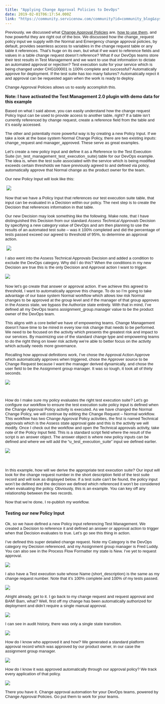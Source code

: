 ```yaml
---
title: "Applying Change Approval Policies to DevOps"
date: 2019-02-01T06:17:54.000Z
link: "https://community.servicenow.com/community?id=community_blog&sys_id=82e26f16db5363804abd5583ca961934"
---
```

<p><span style="font-family: tahoma, arial, helvetica, sans-serif; font-size: 10pt;">Previously, we discussed what <a href="community?id&#61;community_blog&amp;sys_id&#61;d00c9e02db1b6b404abd5583ca96199d" rel="nofollow">Change Approval Policies</a> are, <a href="community?id&#61;community_blog&amp;sys_id&#61;d00c9e02db1b6b404abd5583ca96199d" rel="nofollow">how to use them</a>, and how powerful they are right out of the box. We discussed how the change_request policy input we supply with the Normal and Emergency change approval policies, by default, provides seamless access to variables in the change request table or any table it references. That’s huge on its own, but what if we want to reference fields and values in a table change request doesn’t reference? What if our DevOps teams store their test results in Test Management and we want to use that information to dictate an automated approval or rejection? Test execution suite for your service which is being changed under CHG100001 is 100% complete and successful? Automatically approve for deployment. If the test suite has too many failures? Automatically reject it and approval can be requested again when the work is ready to deploy.</span></p>
<p><span style="font-family: tahoma, arial, helvetica, sans-serif; font-size: 10pt;">Change Approval Policies allows us to easily accomplish this.</span></p>
<p><strong>Note: I have activated the Test Management 2.0 plugin with demo data for this example</strong></p>
<p><span style="font-family: tahoma, arial, helvetica, sans-serif; font-size: 10pt;">Based on what I said above, you can easily understand how the change request Policy Input can be used to provide access to another table, right? If a table isn’t currently referenced by change request, create a reference field from the table and it’s easily accessed.</span></p>
<p><span style="font-family: tahoma, arial, helvetica, sans-serif; font-size: 10pt;">The other and potentially more powerful way is by creating a new Policy Input. If we take a look at the base system Normal Change Policy, there are two existing inputs: change_request and manager_approved. These serve as great examples.</span></p>
<p><span style="font-family: tahoma, arial, helvetica, sans-serif; font-size: 10pt;">Let’s create a new policy input and define it as a Reference to the Test Execution Suite (sn_test_management_test_execution_suite) table for our DevOps example. The idea is, when the test suite associated with the service which is being modified exceeds certain thresholds we have previously agreed to and defined via policy, automatically approve that Normal change as the product owner for the team.</span></p>
<p><span style="font-family: tahoma, arial, helvetica, sans-serif; font-size: 10pt;">Our new Policy Input will look like this:</span></p>
<p><span style="font-family: tahoma, arial, helvetica, sans-serif; font-size: 10pt;"> <img src="1c4a639adbd363804abd5583ca96192b.iix" /></span></p>
<p><span style="font-family: tahoma, arial, helvetica, sans-serif; font-size: 10pt;">Now that we have a Policy Input that references our test execution suite table, that input can be evaluated in a Decision within our policy. The next step is to create the Decision that references information in that table.</span></p>
<p><span style="font-family: tahoma, arial, helvetica, sans-serif; font-size: 10pt;">Our new Decision may look something like the following. Make note, that I have distinguished this Decision from our standard <em>Assess Technical Approvals</em> Decision by specifying a new category value of DevOps and am then planning to use the results of an automated test suite – was it 100% completed and did the percentage of tests passed exceed our agreed to threshold of 95%, to determine an approval action. </span></p>
<p><span style="font-family: tahoma, arial, helvetica, sans-serif; font-size: 10pt;"> <img src="b48f84bedb97a7009540e15b8a9619ef.iix" /></span></p>
<p><span style="font-family: tahoma, arial, helvetica, sans-serif; font-size: 10pt;">I also went into the Assess Technical Approvals Decision and added a condition to exclude the DevOps category. Why did I do this? When the conditions in my new Decision are true this is the only Decision and Approval action I want to trigger.</span></p>
<p><span style="font-family: tahoma, arial, helvetica, sans-serif; font-size: 10pt;"><img src="7b4fc47edb97a7009540e15b8a961948.iix" /> </span></p>
<p><span style="font-family: tahoma, arial, helvetica, sans-serif; font-size: 10pt;">Now let’s go create that answer or approval action. If we achieve this agreed to threshold, I want to automatically approve this change. To do so I’m going to take advantage of our base system Normal workflow which allows low risk Normal changes to be approved at the group level and if the manager of that group approves in the Assess state, we bypass the Authorize state entirely. With that in mind, I’ve defined all my DevOps teams assignment_group.manager value to be the product owner of the DevOps team. </span></p>
<p><span style="font-family: tahoma, arial, helvetica, sans-serif; font-size: 10pt;">This aligns with a core belief we have of empowering teams. Change Management doesn’t have time to be mired in every low risk change that needs to be performed. We need to be focused on the activity which presents the greatest risk and impact to our services. By maximizing use of the standard change type and empowering teams to do the right thing on lower risk activity we’re able to better focus on the activity which actually needs more governance.</span></p>
<p><span style="font-family: tahoma, arial, helvetica, sans-serif; font-size: 10pt;">Recalling how approval definitions work, I’ve chose the Approval Action Approve which automatically approves when triggered, chose the Approver source to be Change Request because I want the manager derived dynamically, and chose the user field to be the Assignment group manager. It was so tough, it took all of thirty seconds.</span></p>
<p><span style="font-family: tahoma, arial, helvetica, sans-serif; font-size: 10pt;"><img src="c0ef0432dbd7a7009540e15b8a9619d9.iix" /></span></p>
<p><span style="font-family: tahoma, arial, helvetica, sans-serif; font-size: 10pt;"> </span></p>
<p><span style="font-family: tahoma, arial, helvetica, sans-serif; font-size: 10pt;">How do I make sure my policy evaluates the right test execution suite? Let’s go configure our workflow to ensure the test execution suite policy input is defined when the Change Approval Policy activity is executed. As we have changed the Normal Change Policy, we will continue by editing the Change Request – Normal workflow. This workflow has two Change Approval Policy activities, the first is named Technical approvals which is the Assess state approval gate and this is the activity we will modify. </span><span style="font-family: tahoma, arial, helvetica, sans-serif; font-size: 10pt;">Once I check out the workflow and open the Technical approvals activity, take note of the Policy Input field. This is a standard script field where the result of the script is an answer object. The answer object is where new policy inputs can be defined and where we will add the “u_test_execution_suite” input we defined earlier.</span></p>
<p><span style="font-family: tahoma, arial, helvetica, sans-serif; font-size: 10pt;"><img src="444098b2dbd7a7009540e15b8a96191b.iix" /> </span></p>
<p> </p>
<p><span style="font-family: tahoma, arial, helvetica, sans-serif; font-size: 10pt;">In this example, how will we derive the appropriate test execution suite? Our input will look for the change request number in the short description field of the test suite record and will look as displayed below. If a test suite can’t be found, the policy input won’t be defined and the decision we defined which referenced it won’t be considered when evaluating the policy. Obviously, this is an example. You can key off any relationship between the two records.</span></p>
<p><span style="font-family: tahoma, arial, helvetica, sans-serif; font-size: 10pt;">Now that we’re done, I re-publish my workflow.</span></p>
<h4>Testing our new Policy Input</h4>
<p><span style="font-family: tahoma, arial, helvetica, sans-serif; font-size: 10pt;">Ok, so we have defined a new Policy input referencing Test Management. We created a Decision to reference it and defined an answer or approval action to trigger when that Decision evaluates to true. Let’s go see this thing in action.</span></p>
<p><span style="font-family: tahoma, arial, helvetica, sans-serif; font-size: 10pt;">I’ve defined this super detailed change request. Note my Category is the DevOps category my Decision referenced, and my Assignment group manager is Fred Luddy. You can also see in the Process Flow Formatter my state is New. I’ve yet to request approval.</span></p>
<p><span style="font-family: tahoma, arial, helvetica, sans-serif; font-size: 10pt;"><img src="5c51d4b6dbd7a7009540e15b8a9619f1.iix" /></span></p>
<p><span style="font-family: tahoma, arial, helvetica, sans-serif; font-size: 10pt;">I also have a Test execution suite whose Name (short_description) is the same as my change request number. Note that it’s 100% complete and 100% of my tests passed.</span></p>
<p><span style="font-family: tahoma, arial, helvetica, sans-serif; font-size: 10pt;"><img src="d371547adbd7a7009540e15b8a961995.iix" /></span></p>
<p><span style="font-family: tahoma, arial, helvetica, sans-serif; font-size: 10pt;">Alright already, get to it. I go back to my change request and request approval and BAM! Bam, what? Well, first off my change has been automatically authorized for deployment and didn’t require a single manual approval.</span></p>
<p><span style="font-family: tahoma, arial, helvetica, sans-serif; font-size: 10pt;"><img src="c6b45cbedb1ba7009540e15b8a961954.iix" /></span></p>
<p><span style="font-family: tahoma, arial, helvetica, sans-serif; font-size: 10pt;">I can see in audit history, there was only a single state transition.</span></p>
<p><span style="font-family: tahoma, arial, helvetica, sans-serif; font-size: 10pt;"><img src="19e494fedb1ba7009540e15b8a9619f3.iix" /></span></p>
<p><span style="font-family: tahoma, arial, helvetica, sans-serif; font-size: 10pt;">How do I know who approved it and how? We generated a standard platform approval record which was approved by our product owner, in our case the assignment group manager.</span></p>
<p><span style="font-family: tahoma, arial, helvetica, sans-serif; font-size: 10pt;"><img src="12051cfedb1ba7009540e15b8a9619f5.iix" /></span></p>
<p><span style="font-family: tahoma, arial, helvetica, sans-serif; font-size: 10pt;">How do I know it was approved automatically through our approval policy? We track every application of that policy.</span></p>
<p><img src="41a658badb5ba7009540e15b8a96195c.iix" /></p>
<p><span style="font-family: tahoma, arial, helvetica, sans-serif; font-size: 10pt;">There you have it. Change approval automation for your DevOps teams, powered by Change Approval Policies. Go put them to work for your teams.</span></p>